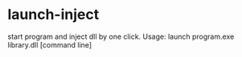 # launch-inject

start program and inject dll by one click. Usage: launch program.exe library.dll [command line]
